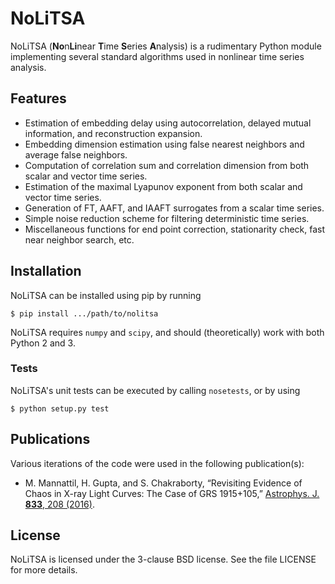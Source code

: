 NoLiTSA
=======

NoLiTSA (**No**n**Li**near **T**ime **S**eries **A**nalysis) is
a rudimentary Python module implementing several standard algorithms
used in nonlinear time series analysis.

Features
--------

* Estimation of embedding delay using autocorrelation, delayed mutual
  information, and reconstruction expansion.
* Embedding dimension estimation using false nearest neighbors and
  average false neighbors.
* Computation of correlation sum and correlation dimension from both
  scalar and vector time series.
* Estimation of the maximal Lyapunov exponent from both scalar and
  vector time series.
* Generation of FT, AAFT, and IAAFT surrogates from a scalar time
  series.
* Simple noise reduction scheme for filtering deterministic time series.
* Miscellaneous functions for end point correction, stationarity check,
  fast near neighbor search, etc.

Installation
------------

NoLiTSA can be installed using pip by running

    $ pip install .../path/to/nolitsa

NoLiTSA requires `numpy` and `scipy`, and should (theoretically) work
with both Python 2 and 3.

### Tests

NoLiTSA's unit tests can be executed by calling `nosetests`, or by using

    $ python setup.py test

Publications
------------

Various iterations of the code were used in the following
publication(s):

* M. Mannattil, H. Gupta, and S. Chakraborty, “Revisiting Evidence of Chaos in X-ray Light Curves: The Case of GRS 1915+105,” [Astrophys. J. __833__, 208 (2016)](https://dx.doi.org/10.3847/1538-4357/833/2/208).

License
-------

NoLiTSA is licensed under the 3-clause BSD license.  See the file
LICENSE for more details.
